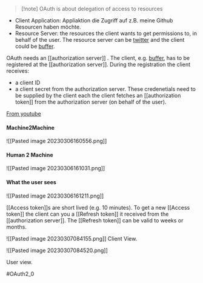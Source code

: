 

> [!note] OAuth is about delegation of access to resources

- Client Application: Appliaktion die Zugriff auf z.B. meine Github Resourcen haben möchte.
- Resource Server: the resources the client wants to get permissions to, in behalf of the user. The resource server can be [twitter](https://www.twitter.com) and the client could be [buffer](https://buffer.com/twitter).

OAuth needs an [[authorization server]] . The client, e.g. [buffer](https://buffer.com/twitter), has to be registered at the [[authorization server]]. During the registration the client receives:

- a client ID
- a client secret
from the authorization server. These credenetials need to be supplied by the client each the client fetches an [[authorization token]] from the authorization server (on behalf of the user).

[From youtube](https://www.youtube.com/watch?v=GyCL8AJUhww)

#### Machine2Machine

![[Pasted image 20230306160556.png]]


#### Human 2 Machine

![[Pasted image 20230306161031.png]]


#### What the user sees

![[Pasted image 20230306161211.png]]

[[Access token]]s are short lived (e.g. 10 minutes). To get a new [[Access token]] the client can you a [[Refresh token]] it received from the [[authorization server]]. The [[Refresh token]] can be valid to weeks or months.

![[Pasted image 20230307084155.png]]
Client View.




![[Pasted image 20230307084520.png]]

User view.


#OAuth2_0